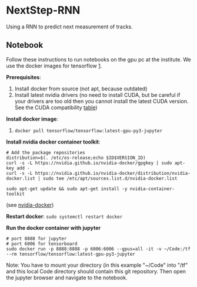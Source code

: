 # NextStep-RNN

Using a RNN to predict next measurement of tracks.

## Notebook

Follow these instructions to run notebooks on the gpu pc at the institute.
We use the docker images for tensorflow [1](https://www.tensorflow.org/install/docker).


**Prerequisites**:
1. Install docker from source (not apt, because outdated)
2. Install latest nvidia drivers (no need to install CUDA, but be careful if your drivers are too old then you cannot install the latest CUDA version. See the CUDA compatibility [table](https://docs.nvidia.com/deploy/cuda-compatibility/index.html#binary-compatibility__table-toolkit-driver))

**Install docker image**:
1. `docker pull tensorflow/tensorflow:latest-gpu-py3-jupyter`

**Install nvidia docker container toolkit**:
```
# Add the package repositories
distribution=$(. /etc/os-release;echo $ID$VERSION_ID)
curl -s -L https://nvidia.github.io/nvidia-docker/gpgkey | sudo apt-key add -
curl -s -L https://nvidia.github.io/nvidia-docker/distribution/nvidia-docker.list | sudo tee /etc/apt/sources.list.d/nvidia-docker.list

sudo apt-get update && sudo apt-get install -y nvidia-container-toolkit
```
(see [nvidia-docker](https://github.com/NVIDIA/nvidia-docker))

**Restart docker**:
`sudo systemctl restart docker`

**Run the docker container with jupyter**
```
# port 8888 for jupyter
# port 6006 for tensorboard
sudo docker run -p 8888:8888 -p 6006:6006 --gpus=all -it -v ~/Code:/tf --rm tensorflow/tensorflow:latest-gpu-py3-jupyter
```

Note: You have to mount your directory (in this example "~/Code" into "/tf" and this local Code directory
should contain this git repository. Then open the jupyter browser and navigate to the notebook.
